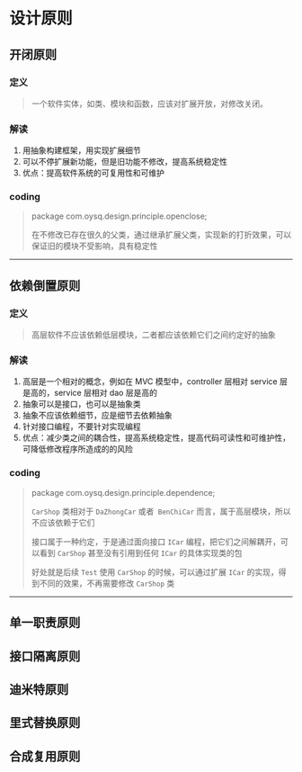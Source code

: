 
# 设计原则

## 开闭原则

### 定义
> 一个软件实体，如类、模块和函数，应该对扩展开放，对修改关闭。

### 解读
1. 用抽象构建框架，用实现扩展细节
2. 可以不停扩展新功能，但是旧功能不修改，提高系统稳定性
3. 优点：提高软件系统的可复用性和可维护

### coding

> package com.oysq.design.principle.openclose;
> 
> 在不修改已存在很久的父类，通过继承扩展父类，实现新的打折效果，可以保证旧的模块不受影响，具有稳定性

---

## 依赖倒置原则

### 定义
> 高层软件不应该依赖低层模块，二者都应该依赖它们之间约定好的抽象

### 解读
1. 高层是一个相对的概念，例如在 MVC 模型中，controller 层相对 service 层是高的，service 层相对 dao 层是高的
2. 抽象可以是接口，也可以是抽象类
3. 抽象不应该依赖细节，应是细节去依赖抽象
4. 针对接口编程，不要针对实现编程
5. 优点：减少类之间的耦合性，提高系统稳定性，提高代码可读性和可维护性，可降低修改程序所造成的的风险

### coding

> package com.oysq.design.principle.dependence;
> 
> `CarShop` 类相对于 `DaZhongCar` 或者` BenChiCar` 而言，属于高层模块，所以不应该依赖于它们
> 
> 接口属于一种约定，于是通过面向接口 `ICar` 编程，把它们之间解耦开，可以看到 `CarShop` 甚至没有引用到任何 `ICar` 的具体实现类的包
> 
> 好处就是后续 `Test` 使用 `CarShop` 的时候，可以通过扩展 `ICar` 的实现，得到不同的效果，不再需要修改 `CarShop` 类


---

## 单一职责原则

## 接口隔离原则

## 迪米特原则

## 里式替换原则

## 合成复用原则















